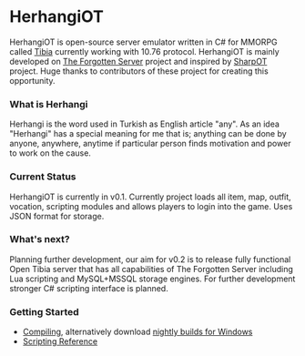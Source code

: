 HerhangiOT
===============

HerhangiOT is open-source server emulator written in C# for MMORPG called [Tibia](http://www.tibia.com) currently working with 10.76 protocol. HerhangiOT is mainly developed on [The Forgotten Server](https://www.github.com/otland/forgottenserver) project and inspired by [SharpOT](https://github.com/sharpot/sharpot) project. Huge thanks to contributors of these project for creating this opportunity.

### What is Herhangi
Herhangi is the word used in Turkish as English article "any". As an idea "Herhangi" has a special meaning for me that is; anything can be done by anyone, anywhere, anytime if particular person finds motivation and power to work on the cause. 

### Current Status
HerhangiOT is currently in v0.1. Currently project loads all item, map, outfit, vocation, scripting modules and allows players to login into the game. Uses JSON format for storage.

### What's next?
Planning further development, our aim for v0.2 is to release fully functional Open Tibia server that has all capabilities of The Forgotten Server including Lua scripting and MySQL+MSSQL storage engines. For further development stronger C# scripting interface is planned.

 
### Getting Started

* [Compiling](https://github.com/otland/forgottenserver/wiki/Compiling), alternatively download [nightly builds for Windows](http://nightlies.otland.net/)
* [Scripting Reference](https://github.com/otland/forgottenserver/wiki/Script-Interface)
